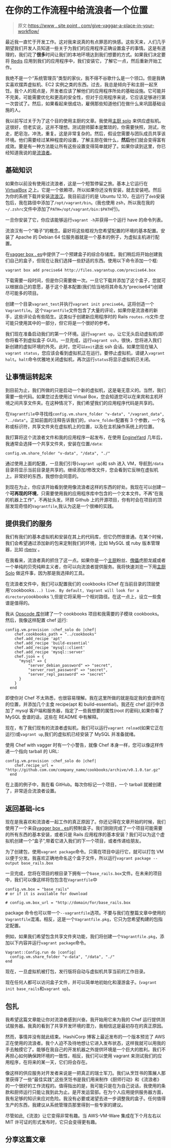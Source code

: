 # 在你的工作流程中给流浪者一个位置

> 原文:[https://www . site point . com/give-vaggar-a-place-in-your-workflow/](https://www.sitepoint.com/give-vagrant-a-place-in-your-workflow/)

最近我一直忙于开发工作。这对我来说真的有点罪恶的快感。这些天来，人们几乎期望我们开发人员知道一些关于为我们的应用程序正确设置盒子的事情。这是有道理的，我们花了**很多**时间让我们的本地环境达到我们想要的方式。如果我们决定要将 [Redis](http://redis.io/) 应用到我们的应用程序中，我们安装它，了解它一点，然后重新开始工作。

我绝不是一个“系统管理员”类型的家伙，我不得不谷歌什么是一个领口。但是我确实喜欢摆弄虚拟机、EC2 实例之类的东西。过去，我总是倾向于和主厨一起烹饪。我个人的观点是，开发者应该了解他们的应用程序所处的基础设施。它可能并不完美，可能需要优化和更高的安全性，但对于应用程序来说，它应该足够进行第一次尝试了。然后，如果看起来很成功，雇佣那些知道他们在做什么来巩固基础设施的人。

我以前写过关于为了这个目的使用主厨的文章。我使用[主厨 solo](http://wiki.opscode.com/display/chef/Chef+Solo) 来供应虚拟机。这很好，但老实说，这并不理想。测试厨师脚本是繁琐的，你需要快照，测试，吹走，肥皂泡，冲洗，重复。这是非常复杂的。然后，假设您需要与团队成员共享该环境。他们需要经过某种程度的设置，了解主厨在做什么，**然后**他们就会变得富有成效。要是有一种方法能让所有这些设置变得简单就好了。如果你读到这里，你已经知道我说的是[流浪者](http://www.vagrantup.com/)。

## 基础知识

如果你以前没有使用过流浪者，这是一个短暂停留之旅。基本上它运行在 [VirtualBox](https://www.virtualbox.org/) 之上。它是一个依赖项，所以如果你还没有安装，就去安装吧。然后为你的系统下载并安装[流浪汉](http://downloads.vagrantup.com/)。我目前运行的是 Ubuntu 12.10，在运行了`deb`安装包后，我在路径中添加了`/opt/vagrant/bin`。(我也使用 zsh，所以我在我的`~/.zshrc`文件中添加了`PATH=/opt/vagrant/bin:$PATH`行)。

一旦你安装了它，你应该能够运行`vagrant -h`并获得一个运行 have 的命令列表。

流浪汉有一个“箱子”的概念。最好将这些框视为您希望配置的环境的基本配置。安装了 Apache 的 Debian 64 位服务器就是一个基本的例子，为虚拟主机进行配置。

在[vagger box . es](http://www.vagrantbox.es/)中提供了一个预建盒子的综合存储库。我们稍后将开始创建我们自己的盒子，但现在让我们选择一些舒适的东西。使用以下命令添加一个框:

```
vagrant box add precise64 http://files.vagrantup.com/precise64.box
```

下载需要一段时间，但是你只需要做一次。一旦它下载并添加了这个盒子，您就可以根据自己的意愿，基于这个基本配置(我们恰当地将其命名为“precise64”)创建尽可能多的项目。

创建一个目录`vagrant_test`并执行`vagrant init precise64`。这将创造一个`Vagrantfile`。这个`Vagrantfile`文件包含了大量的评论，如果你是流浪者的新手，这些评论会有些陌生。这类似于创建新应用程序时的 Rails `routes.rb`文件:您可能只使用其中的一部分，但它将是一个很好的参考。

我们现在准备启动我们的第一个环境。运行`vagrant up`，让它无头启动虚拟机(即你将看不到虚拟盒子 GUI)。一旦完成，运行`vagrant ssh`，很快，您将进入我们新创建的虚拟环境的外壳。此时，您可以`exit`退出 ssh 会话。如果您现在输入`vagrant status`，您应该会看到虚拟机正在运行。要停止虚拟机，请键入`vagrant halt`。`halt`命令优雅地关闭虚拟机，再次运行`status`将显示虚拟机已关闭。

## 让事情运转起来

到目前为止，我们所做的只是启动一个新的虚拟机，这是毫无意义的。当然，我们需要一些代码。如果您过去使用过 Virtual Box，您会知道您可以在来宾和主机环境之间共享文件夹。在这种情况下，我们希望我们的应用程序代码是共享的。

在`Vagrantfile`中寻找线`config.vm.share_folder "v-data", "/vagrant_data", "../data"`。正如前面的注释告诉我们的，`share_folder`配置有 3 个参数，一个名称或标识符，共享文件夹在虚拟机上的位置，以及在主机操作系统上的位置。

我打算将这个流浪者文件和我的应用程序一起发布，在使用 [EngineYard](https://www.engineyard.com/) 几年后，我通常会选择一个共享文件夹，安装在位置`/data`:

```
config.vm.share_folder "v-data", "/data", "./"
```

通过使用上面的配置，一旦我们引导(`vagrant up`)和 ssh 进入 VM，导航到`/data`目录将显示当前目录是共享的。继续添加/修改文件，您会看到它反映在虚拟机上。非常好的东西，我想你会同意的。

到现在为止，你应该开始看到使用像流浪者这样的东西的好处。我现在可以创建一个**可再现的环境**，只需要使用我的应用程序库中包含的一个文本文件。不再“在我的机器上工作”，不再扯头发。环顾 Github 上的开源项目，你有时会在项目的顶层发现奇怪的`Vagrantfile`,我认为这是一个很棒的实践。

## 提供我们的服务

我们有我们的基本虚拟机和安装在其上的代码库，但它仍然很普通。在某个时候，我们会希望通过添加新的包来定制我们的环境，比如 MySQL 或 ruby 版本管理器，比如 [rbenv](https://github.com/sstephenson/rbenv/) 。

在我看来，流浪者真的抓住了这一点。如果你是一个[主厨](http://www.opscode.com/chef/)粉丝、[傀儡](https://puppetlabs.com/)虎胆龙威或者一个单纯的贝壳纯粹主义者，你可以向流浪者提供服务。我将快速浏览一下用[主厨 Solo](http://wiki.opscode.com/display/chef/Chef+Solo) 做这件事，因为那是我选择的工具。

在流浪者文件中，我们可以配置我们的 cookbooks (Chef 在当前目录的顶层使用‘cookbooks`...) live. By default, Vagrant will look for a directory`cookbooks ’),但是它将采用一个相对路径。在这一点上，设立一些食谱是值得的。

我从 [Opscode 库](https://github.com/opscode-cookbooks/)创建了一个 cookbooks 项目和我需要的子模块 cookbooks。然后，我像这样配置 chef 运行:

```
config.vm.provision :chef_solo do |chef|
    chef.cookbooks_path = "../cookbooks"
    chef.add_recipe 'apt'
    chef.add_recipe 'build-essential'
    chef.add_recipe 'mysql::client'
    chef.add_recipe 'mysql::server'
    chef.json = {
      "mysql" => {
          "server_debian_password" => "secret",
          "server_root_password" => "secret",
          "server_repl_password" => "secret"
      }
    }
  end
```

即使你对 Chef 不太熟悉，也很容易理解。我在这里所做的就是指定我的食谱所在的位置，并添加几个主食 recipe(apt 和 build-essential)。我还在 chef 运行中添加了 mysql 客户端和服务器，指定了一些我想要的属性(root 的密码),如果你看了 MySQL 食谱的话，这些在 README 中有解释。

现在，有了我们现有的流浪者虚拟机，我们可以运行`vagrant reload`(如果它正在运行)或`vagrant up`,我们的虚拟机已经安装了 MySQL 并准备就绪。

使用 Chef with vagger 时有一个小警告，就像 Chef 本身一样，您可以像这样传递一个指向 tarball 的 URL:

```
config.vm.provision :chef_solo do |chef|
    chef.recipe_url = "http://github.com.com/company_name/cookbooks/archive/v0.1.0.tar.gz"
  end
```

在上面的例子中，我在看 GitHub。每次你标记一个项目，一个 tarball 就被创建了，非常适合流浪者设置。

## 返回基础-ics

现在是我喜欢和流浪者一起工作的真正原因了。你还记得在文章开始的时候，我们使用了一个来自[vagger box . es](http://www.vagrantbox.es/)的预制盒子。我们刚刚完成了一个项目可能需要的所有东西的基本安装，或者只是 Rails 应用程序的基本安装？我们可以为这个虚拟机创建一个“盒子”,带着它进入我们的下一个项目，或者传递给朋友。

为了创建包，使用`vagrant package`命令。只需在项目中运行它，就可以打包 VM 以便于分发。我喜欢正确地命名这个盒子文件，所以运行`vagrant package --output base_rails.box`

一旦完成，您将在项目的根目录下拥有一个`base_rails.box`文件。在未来的项目中，我们可以像这样将包包含在`Vagrantfile`中

```
config.vm.box = "base_rails"
# or if it is available for download

# config.vm.box_url = "http://domain/for/base_rails.box
```

package 命令也可以带一个`--vagrantfile`选项。不要与我们在整篇文章中使用的`Vagrantfile`混淆。相反，这是一个`Vagrantfile.pkg`，它只为您希望构建的包指定配置。

例如，如果我们希望包含共享文件夹功能，我们将创建一个`Vagrantfile.pkg`，添加以下内容并运行`vagrant package`命令。

```
Vagrant::Config.run do |config|
  config.vm.share_folder "v-data", "/data", "./"
end
```

现在，一旦虚拟机被打包，发行版将自动与虚拟机共享当前的工作目录。

现在任何人都可以访问盒子文件，并可以简单地初始化和漫游盒子。(`vagrant init base_rails`和`vagrant up`)。

## 包扎

我希望这篇文章能让你对流浪者感到兴奋。我开始用它来为我的 Chef 运行提供测试服务器。我真的看到了共享开发环境的潜力，我相信这是最初存在的真正原因。

然而，事情并没有就此结束。HashiCorp 博客上最近发布的一个版本预览了 AWS 正在使用的流浪者。我个人迫不及待地想让它进入发布状态，这样我就可以用我的手去触摸它了。能够在我自己的开发机器之外提供环境是一个巨大的胜利。我们不再担心如何确保跨环境的一致性，相反，我们可以使用 vagrant 来测试我们的应用程序，在将来的某一天，它们将会存在。

像这样的供应服务对开发者来说是一把真正的瑞士军刀。我们从烹饪书的策展人那里获得了一些“最佳实践”,这些烹饪书是我们用来制作《厨师行动》和《流浪者》的一个很好的工作流程的。值得指出的是，我可能只是在为自己说话，我使用的条款和厨师运行只能让我到此为止。是开发运营部。在为个人应用提供服务器方面，我有足够的知识来应对危险。我没有必要或渴望去进一步调整我的盒子。任何值得生产的东西，我建议从系统管理员那里得到一些专家的建议。

尽管如此,《流浪》让它变得非常有趣。当 AWS-VM-Ware 集成在下个月左右以 MIT 许可证的形式发布时，它只会变得更有趣。

## 分享这篇文章